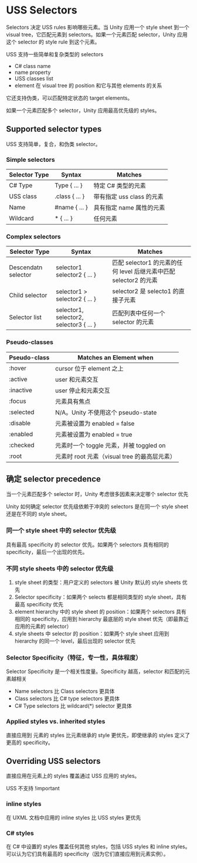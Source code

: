 # USS Selectors

Selectors 决定 USS rules 影响哪些元素。当 Unity 应用一个 style sheet 到一个 visual tree，它匹配元素到 selectors。如果一个元素匹配 selector，Unity 应用这个 selector 的 style rule 到这个元素。

USS 支持一些简单和复杂类型的 selectors

- C# class name
- name property
- USS classes list
- element 在 visual tree 的 position 和它与其他 elements 的关系

它还支持伪类，可以匹配特定状态的 target elements。

如果一个元素匹配多个 selector，Unity 应用最高优先级的 styles。

## Supported selector types

USS 支持简单，复合，和伪类 selector。

### Simple selectors

| Selector Type | Syntax | Matches |
| --- | --- | --- |
| C# Type | Type { ... } | 特定 C# 类型的元素 |
| USS class | .class { ... } | 带有指定 uss class 的元素 |
| Name | #name { ... } | 具有指定 name 属性的元素 |
| Wildcard | * { ... } | 任何元素 |

### Complex selectors

| Selector Type | Syntax | Matches |
| --- | --- | --- |
| Descendatn selector | selector1 selector2 { ... } | 匹配 selector1 的元素的任何 level 后继元素中匹配 selector2 的元素 |
| Child selector | selector1 > selector2 { ... } | selector2 是 selecto1 的直接子元素 |
| Selector list | selector1, selector2, selector3 { ... } | 匹配列表中任何一个 selector 的元素 |

### Pseudo-classes

| Pseudo-class | Matches an Element when |
| --- | --- | 
| :hover | cursor 位于 element 之上 |
| :active | user 和元素交互 |
| :inactive | user 停止和元素交互 |
| :focus | 元素具有焦点 |
| :selected | N/A。Unity 不使用这个 pseudo-state |
| :disable | 元素被设置为 enabled = false |
| :enabled | 元素被设置为 enabled = true |
| :checked | 元素时一个 toggle 元素，并被 toggled on |
| :root | 元素时 root 元素（visual tree 的最高层元素） |

## 确定 selector precedence

当一个元素匹配多个 selector 时，Unity 考虑很多因素来决定哪个 selector 优先

Unity 如何确定 selector 优先级依赖于冲突的 selectors 是在同一个 style sheet 还是在不同的 style sheet。

### 同一个 style sheet 中的 selector 优先级

具有最高 specificity 的 selector 优先。如果两个 selectors 具有相同的 specificity，最后一个出现的优先。

### 不同 style sheets 中的 selector 优先级

1. style sheet 的类型：用户定义的 selectors 被 Unity 默认的 style sheets 优先
2. Selector specificity：如果两个 selects 都是相同类型的 style sheet，具有最高 specificity 优先
3. element hierarchy 中的 style sheet 的 position：如果两个 selectors 具有相同的 specificity，应用到 hierarchy 最底层的 style sheet 优先（即最靠近应用的元素的 selector）
4. style sheets 中 selector 的 position：如果两个 style sheet 应用到 hierarchy 的同一个 level，最后出现的 selector 优先

### Selector Specificity（特征，专一性，具体程度）

Selector Specificity 是一个相关性度量。Specificity 越高，selector 和匹配的元素越相关

- Name selectors 比 Class selectors 更具体
- Class selectors 比 C# type selectors 更具体
- C# Type selectors 比 wildcard(*) selector 更具体

### Applied styles vs. inherited styles

直接应用到 元素的 styles 比元素继承的 style 更优先，即使继承的 styles 定义了更高的 specificity。

## Overriding USS selectors

直接应用在元素上的 styles 覆盖通过 USS 应用的 styles。

USS 不支持 !important 

### inline styles

在 UXML 文档中应用的 inline styles 比 USS styles 更优先

### C# styles

在 C# 中设置的 styles 覆盖任何其他 styles，包括 USS styles 和 inline styles。可以认为它们具有最高的 specificity（因为它们直接应用到元素实例）。
